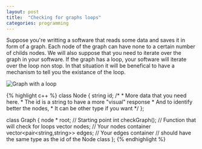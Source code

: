 ```yaml
---
layout: post
title:  "Checking for graphs loops"
categories: programming
---
```


Suppose you're writting a software that reads some data and saves it in form of a graph. Each node of the graph can have none to a certain number of childs nodes. We will also suppose that you need to iterate over the graph in your software. If the graph has a loop, your software will iterate over the loop non stop. In that situation it will be benefical to have a mechanism to tell you the existance of the loop.
<!-- more -->

![Graph with a loop][img]

{% highlight c++ %}
class Node {
	string id;
	/* 
	 * More data that you need here.
	 * The id is a string to have a more "visual" response
	 * And to identify better the nodes,
	 * It can be other type if you want
	 */
};

class Graph {
	node * root; // Starting point
	int checkGraph(); // Function that will check for loops
	vector<Node> nodes; // Your nodes container
	vector<pair<string,string>> edges; // Your edges container
	                                   // should have the same type as the id of the Node class
};
{% endhighlight %}

[img]: /assets/graph_loop.jpg
